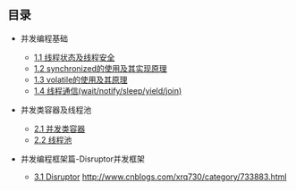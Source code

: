 ## 目录

- 并发编程基础
    - [1.1 线程状态及线程安全]()
    - [1.2 synchronized的使用及其实现原理]()
    - [1.3 volatile的使用及其原理]()
    - [1.4 线程通信(wait/notify/sleep/yield/join)]()
    
- 并发类容器及线程池
    - [2.1 并发类容器]()
    - [2.2 线程池]()
        
- 并发编程框架篇-Disruptor并发框架
    - [3.1 Disruptor]()
http://www.cnblogs.com/xrq730/category/733883.html
